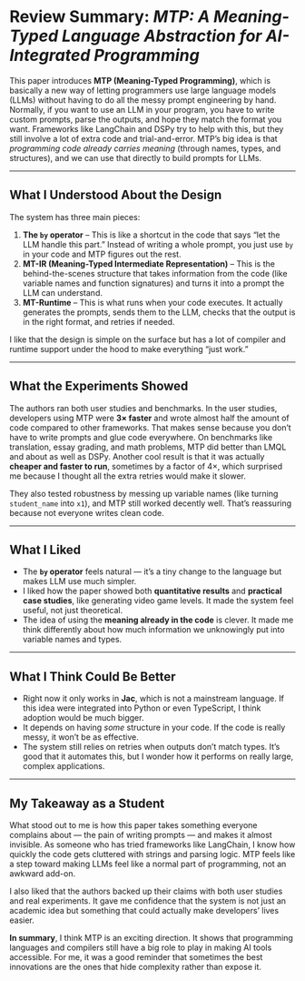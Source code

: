 # Review Summary: *MTP: A Meaning-Typed Language Abstraction for AI-Integrated Programming*

This paper introduces **MTP (Meaning-Typed Programming)**, which is basically a new way of letting programmers use large language models (LLMs) without having to do all the messy prompt engineering by hand. Normally, if you want to use an LLM in your program, you have to write custom prompts, parse the outputs, and hope they match the format you want. Frameworks like LangChain and DSPy try to help with this, but they still involve a lot of extra code and trial-and-error. MTP’s big idea is that *programming code already carries meaning* (through names, types, and structures), and we can use that directly to build prompts for LLMs.  

---

## What I Understood About the Design

The system has three main pieces:  

1. **The `by` operator** – This is like a shortcut in the code that says “let the LLM handle this part.” Instead of writing a whole prompt, you just use `by` in your code and MTP figures out the rest.  
2. **MT-IR (Meaning-Typed Intermediate Representation)** – This is the behind-the-scenes structure that takes information from the code (like variable names and function signatures) and turns it into a prompt the LLM can understand.  
3. **MT-Runtime** – This is what runs when your code executes. It actually generates the prompts, sends them to the LLM, checks that the output is in the right format, and retries if needed.  

I like that the design is simple on the surface but has a lot of compiler and runtime support under the hood to make everything “just work.”  

---

## What the Experiments Showed

The authors ran both user studies and benchmarks. In the user studies, developers using MTP were **3× faster** and wrote almost half the amount of code compared to other frameworks. That makes sense because you don’t have to write prompts and glue code everywhere. On benchmarks like translation, essay grading, and math problems, MTP did better than LMQL and about as well as DSPy. Another cool result is that it was actually **cheaper and faster to run**, sometimes by a factor of 4×, which surprised me because I thought all the extra retries would make it slower.  

They also tested robustness by messing up variable names (like turning `student_name` into `x1`), and MTP still worked decently well. That’s reassuring because not everyone writes clean code.  

---

## What I Liked

- The **`by` operator** feels natural — it’s a tiny change to the language but makes LLM use much simpler.  
- I liked how the paper showed both **quantitative results** and **practical case studies**, like generating video game levels. It made the system feel useful, not just theoretical.  
- The idea of using the **meaning already in the code** is clever. It made me think differently about how much information we unknowingly put into variable names and types.  

---

## What I Think Could Be Better

- Right now it only works in **Jac**, which is not a mainstream language. If this idea were integrated into Python or even TypeScript, I think adoption would be much bigger.  
- It depends on having *some* structure in your code. If the code is really messy, it won’t be as effective.  
- The system still relies on retries when outputs don’t match types. It’s good that it automates this, but I wonder how it performs on really large, complex applications.  

---

## My Takeaway as a Student

What stood out to me is how this paper takes something everyone complains about — the pain of writing prompts — and makes it almost invisible. As someone who has tried frameworks like LangChain, I know how quickly the code gets cluttered with strings and parsing logic. MTP feels like a step toward making LLMs feel like a normal part of programming, not an awkward add-on.  

I also liked that the authors backed up their claims with both user studies and real experiments. It gave me confidence that the system is not just an academic idea but something that could actually make developers’ lives easier.  

**In summary**, I think MTP is an exciting direction. It shows that programming languages and compilers still have a big role to play in making AI tools accessible. For me, it was a good reminder that sometimes the best innovations are the ones that hide complexity rather than expose it.  

